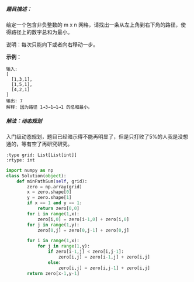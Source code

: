 ##### 题目描述：

给定一个包含非负整数的 m x n 网格，请找出一条从左上角到右下角的路径，使得路径上的数字总和为最小。

说明：每次只能向下或者向右移动一步。

 

**示例：**

```
输入:
[
  [1,3,1],
  [1,5,1],
  [4,2,1]
]
输出: 7
解释: 因为路径 1→3→1→1→1 的总和最小。
```




##### 解法：动态规划
入门级动态规划，题目已经暗示得不能再明显了，但是只打败了5%的人我是没想通的，等有空了再研究研究。

```
:type grid: List[List[int]]
:rtype: int
```

```python
import numpy as np
class Solution(object):
    def minPathSum(self, grid):
        zero = np.array(grid)
        x = zero.shape[0]
        y = zero.shape[1]
        if x == 1 and y == 1:
            return zero[0,0]
        for i in range(1,x):
            zero[i,0] = zero[i-1,0] + zero[i,0]
        for j in range(1,y):
            zero[0,j] = zero[0,j-1] + zero[0,j]

        for i in range(1,x):
            for j in range(1,y):
                if zero[i-1,j] < zero[i,j-1]:
                    zero[i,j] = zero[i-1,j] + zero[i,j]
                else:
                    zero[i,j] = zero[i,j-1] + zero[i,j]
        return zero[x-1,y-1]
```







